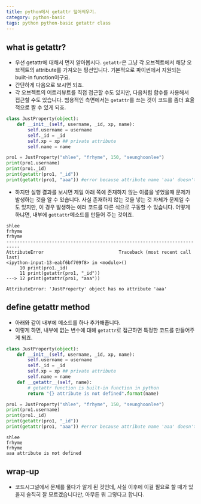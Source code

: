 ```yaml
---
title: python에서 getattr 덮어씌우기. 
category: python-basic
tags: python python-basic getattr class
---
```


## what is getattr?

- 우선 getattr에 대해서 먼저 알아봅시다. `getattr`은 그냥 각 오브젝트에서 해당 오브젝트의 attribute를 가져오는 펑션입니다. 기본적으로 파이썬에서 지원되는 built-in function이구요. 
- 간단하게 다음으로 보시면 되죠. 
- 각 오브젝트의 어트리뷰트를 직접 접근할 수도 있지만, 다음처럼 함수를 사용해서 접근할 수도 있습니다. 범용적인 측면에서는 `getattr`를 쓰는 것이 코드를 좀더 효율적으로 짤 수 있게 되죠. 

```python
class JustProperty(object):
    def __init__(self, username, _id, xp, name):
        self.username = username
        self._id = _id
        self.xp = xp ## private attribute
        self.name = name

pro1 = JustProperty("shlee", "frhyme", 150, "seunghoonlee")
print(pro1.username)
print(pro1._id) 
print(getattr(pro1, "_id"))
print(getattr(pro1, "aaa")) #error because attribute name 'aaa' doesn't exist in the object
```

- 하지만 실행 결과를 보시면 제일 아래 쪽에 존재하지 않는 이름을 넣었을때 문제가 발생하는 것을 알 수 있습니다. 사실 존재하지 않는 것을 넣는 것 자체가 문제일 수도 있지만, 이 경우 발생하는 에러 코드를 다른 식으로 구동할 수 있습니다. 어떻게 하냐면, 내부에 `gettattr`메소드를 만들어 주는 것이죠.

```
shlee
frhyme
frhyme
---------------------------------------------------------------------------
AttributeError                            Traceback (most recent call last)
<ipython-input-13-eabf6bf709f8> in <module>()
     10 print(pro1._id)
     11 print(getattr(pro1, "_id"))
---> 12 print(getattr(pro1, "aaa"))

AttributeError: 'JustProperty' object has no attribute 'aaa'
```



## define getattr method

- 아래와 같이 내부에 메소드를 하나 추가해줍니다. 
- 이렇게 하면, 내부에 없는 변수에 대해 `getattr`로 접근하면 특정한 코드를 만들어주게 되죠.

```python
class JustProperty(object):
    def __init__(self, username, _id, xp, name):
        self.username = username
        self._id = _id
        self.xp = xp ## private attribute
        self.name = name
    def __getattr__(self, name):
        # getattr function is built-in function in python 
        return "{} attribute is not defined".format(name)

pro1 = JustProperty("shlee", "frhyme", 150, "seunghoonlee")
print(pro1.username)
print(pro1._id) 
print(getattr(pro1, "_id"))
print(getattr(pro1, "aaa")) #error because attribute name 'aaa' doesn't exist in the object
```

```
shlee
frhyme
frhyme
aaa attribute is not defined
```

## wrap-up

- 코드시그널에서 문제를 풀다가 알게 된 것인데, 사실 이후에 이걸 필요로 할 때가 있을지 솔직히 잘 모르겠습니다만, 아무튼 뭐 그렇다고 합니다.